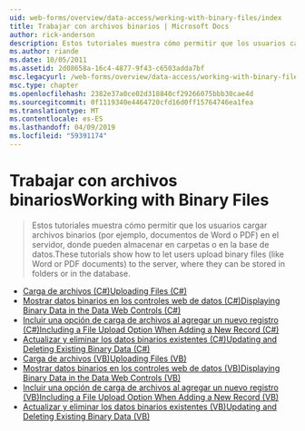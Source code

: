 ```yaml
---
uid: web-forms/overview/data-access/working-with-binary-files/index
title: Trabajar con archivos binarios | Microsoft Docs
author: rick-anderson
description: Estos tutoriales muestra cómo permitir que los usuarios cargar archivos binarios (por ejemplo, documentos de Word o PDF) en el servidor, donde pueden almacenar en carpetas o en la base de datos.
ms.author: riande
ms.date: 10/05/2011
ms.assetid: 2d08658a-16c4-4877-9f43-c6503adda7bf
msc.legacyurl: /web-forms/overview/data-access/working-with-binary-files
msc.type: chapter
ms.openlocfilehash: 2382e37a0ce02d318840cf29266075bbb30cae4d
ms.sourcegitcommit: 0f1119340e4464720cfd16d0ff15764746ea1fea
ms.translationtype: MT
ms.contentlocale: es-ES
ms.lasthandoff: 04/09/2019
ms.locfileid: "59391174"
---
```

# <a name="working-with-binary-files"></a><span data-ttu-id="1f7f7-103">Trabajar con archivos binarios</span><span class="sxs-lookup"><span data-stu-id="1f7f7-103">Working with Binary Files</span></span>

> <span data-ttu-id="1f7f7-104">Estos tutoriales muestra cómo permitir que los usuarios cargar archivos binarios (por ejemplo, documentos de Word o PDF) en el servidor, donde pueden almacenar en carpetas o en la base de datos.</span><span class="sxs-lookup"><span data-stu-id="1f7f7-104">These tutorials show how to let users upload binary files (like Word or PDF documents) to the server, where they can be stored in folders or in the database.</span></span>


- [<span data-ttu-id="1f7f7-105">Carga de archivos (C#)</span><span class="sxs-lookup"><span data-stu-id="1f7f7-105">Uploading Files (C#)</span></span>](uploading-files-cs.md)
- [<span data-ttu-id="1f7f7-106">Mostrar datos binarios en los controles web de datos (C#)</span><span class="sxs-lookup"><span data-stu-id="1f7f7-106">Displaying Binary Data in the Data Web Controls (C#)</span></span>](displaying-binary-data-in-the-data-web-controls-cs.md)
- [<span data-ttu-id="1f7f7-107">Incluir una opción de carga de archivos al agregar un nuevo registro (C#)</span><span class="sxs-lookup"><span data-stu-id="1f7f7-107">Including a File Upload Option When Adding a New Record (C#)</span></span>](including-a-file-upload-option-when-adding-a-new-record-cs.md)
- [<span data-ttu-id="1f7f7-108">Actualizar y eliminar los datos binarios existentes (C#)</span><span class="sxs-lookup"><span data-stu-id="1f7f7-108">Updating and Deleting Existing Binary Data (C#)</span></span>](updating-and-deleting-existing-binary-data-cs.md)
- [<span data-ttu-id="1f7f7-109">Carga de archivos (VB)</span><span class="sxs-lookup"><span data-stu-id="1f7f7-109">Uploading Files (VB)</span></span>](uploading-files-vb.md)
- [<span data-ttu-id="1f7f7-110">Mostrar datos binarios en los controles web de datos (VB)</span><span class="sxs-lookup"><span data-stu-id="1f7f7-110">Displaying Binary Data in the Data Web Controls (VB)</span></span>](displaying-binary-data-in-the-data-web-controls-vb.md)
- [<span data-ttu-id="1f7f7-111">Incluir una opción de carga de archivos al agregar un nuevo registro (VB)</span><span class="sxs-lookup"><span data-stu-id="1f7f7-111">Including a File Upload Option When Adding a New Record (VB)</span></span>](including-a-file-upload-option-when-adding-a-new-record-vb.md)
- [<span data-ttu-id="1f7f7-112">Actualizar y eliminar los datos binarios existentes (VB)</span><span class="sxs-lookup"><span data-stu-id="1f7f7-112">Updating and Deleting Existing Binary Data (VB)</span></span>](updating-and-deleting-existing-binary-data-vb.md)
